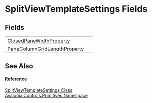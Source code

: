 # SplitViewTemplateSettings Fields




## Fields
<table>
<tr>
<td><a href="F_Avalonia_Controls_Primitives_SplitViewTemplateSettings_ClosedPaneWidthProperty">ClosedPaneWidthProperty</a></td>
<td> </td>
</tr>
<tr>
<td><a href="F_Avalonia_Controls_Primitives_SplitViewTemplateSettings_PaneColumnGridLengthProperty">PaneColumnGridLengthProperty</a></td>
<td> </td>
</tr>
</table>

## See Also


#### Reference
<a href="T_Avalonia_Controls_Primitives_SplitViewTemplateSettings">SplitViewTemplateSettings Class</a>  
<a href="N_Avalonia_Controls_Primitives">Avalonia.Controls.Primitives Namespace</a>  
